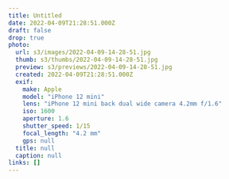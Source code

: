 ```yaml
---
title: Untitled
date: 2022-04-09T21:28:51.000Z
draft: false
drop: true
photo:
  url: s3/images/2022-04-09-14-28-51.jpg
  thumb: s3/thumbs/2022-04-09-14-28-51.jpg
  preview: s3/previews/2022-04-09-14-28-51.jpg
  created: 2022-04-09T21:28:51.000Z
  exif:
    make: Apple
    model: "iPhone 12 mini"
    lens: "iPhone 12 mini back dual wide camera 4.2mm f/1.6"
    iso: 1600
    aperture: 1.6
    shutter_speed: 1/15
    focal_length: "4.2 mm"
    gps: null
  title: null
  caption: null
links: []
---
```

